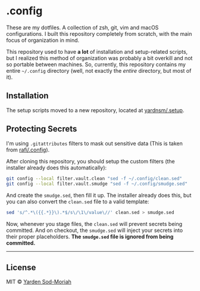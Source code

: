 # .config

These are my dotfiles. A collection of zsh, git, vim and macOS configurations. I built this
repository completely from scratch, with the main focus of organization in mind.

This repository used to have **a lot** of installation and setup-related scripts, but I realized
this method of organization was probably a bit overkill and not so portable between machines. So,
currently, this repository contains my entire `~/.config` directory (well, not exactly the *entire*
directory, but most of it).

## Installation

The setup scripts moved to a new repository, located at
[yardnsm/.setup](https://github.com/yardnsm/.setup).

## Protecting Secrets

I'm using `.gitattributes` filters to mask out sensitive data (This is taken from
[rafi/.config](https://github.com/rafi/.config)).

After cloning this repository, you should setup the custom filters (the installer already does this
automatically):

```bash
git config --local filter.vault.clean "sed -f ~/.config/clean.sed"
git config --local filter.vault.smudge "sed -f ~/.config/smudge.sed"
```

And create the `smudge.sed`, then fill it up. The installer already does this, but you can also
convert the `clean.sed` file to a valid template:

```bash
sed 's/^.*\({{.*}}\).*$/s\/\1\/value\//' clean.sed > smudge.sed
```

Now, whenever you stage files, the `clean.sed` will prevent secrets being committed. And on
checkout, the `smudge.sed` will inject your secrets into their proper placeholders. **The
`smudge.sed` file is ignored from being committed.**

----------------------------------------------------------------------------------------------------

## License

MIT © [Yarden Sod-Moriah](http://yardnsm.net/)
